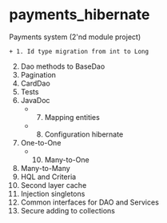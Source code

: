 # payments_hibernate
Payments system (2'nd module project)

    + 1. Id type migration from int to Long
2. Dao methods to BaseDao
3. Pagination
4. CardDao
5. Tests
6. JavaDoc
    + 7. Mapping entities
    + 8. Configuration hibernate
9. One-to-One
    + 10. Many-to-One
11. Many-to-Many
12. HQL and Criteria
13. Second layer cache
14. Injection singletons
15. Common interfaces for DAO and Services
16. Secure adding to collections